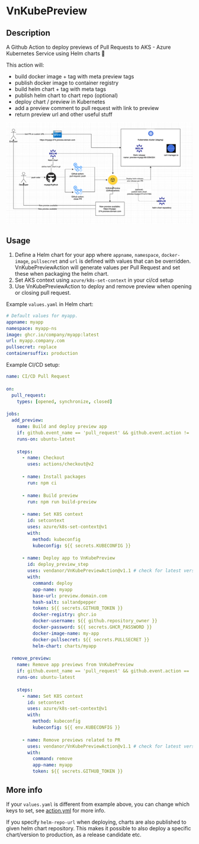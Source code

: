 # VnKubePreview

## Description
A Github Action to deploy previews of Pull Requests to AKS - Azure Kubernetes Service using Helm charts 🚀

This action will:
 - build docker image + tag with meta preview tags
 - publish docker image to container registry
 - build helm chart + tag with meta tags
 - publish helm chart to chart repo (optional)
 - deploy chart / preview in Kubernetes
 - add a preview comment to pull request with link to preview
 - return preview url and other useful stuff

![illustration](illustration.png)

## Usage
1. Define a Helm chart for your app where `appname`, `namespace`, `docker-image`, `pullsecret` and `url` is defined
with values that can be overridden. VnKubePreviewAction will generate values per Pull Request
and set these when packaging the helm chart.
2. Set AKS context using `azure/k8s-set-context` in your ci/cd setup
3. Use VnKubePreviewAction to deploy and remove preview when opening or closing pull request.

Example `values.yaml` in Helm chart:
```yaml
# Default values for myapp.
appname: myapp
namespace: myapp-ns
image: ghcr.io/company/myapp:latest
url: myapp.company.com
pullsecret: replace
containersuffix: production
```

Example CI/CD setup:
```yaml
name: CI/CD Pull Request

on:
  pull_request:
    types: [opened, synchronize, closed]

jobs:
  add_preview:
    name: Build and deploy preview app
    if: github.event_name == 'pull_request' && github.event.action != 'closed'
    runs-on: ubuntu-latest

    steps:
      - name: Checkout
        uses: actions/checkout@v2

      - name: Install packages
        run: npm ci

      - name: Build preview
        run: npm run build-preview

      - name: Set K8S context
        id: setcontext
        uses: azure/k8s-set-context@v1
        with:
          method: kubeconfig
          kubeconfig: ${{ secrets.KUBECONFIG }}

      - name: Deploy app to VnKubePreview
        id: deploy_preview_step
        uses: vendanor/VnKubePreviewAction@v1.1 # check for latest version
        with:
          command: deploy
          app-name: myapp
          base-url: preview.domain.com
          hash-salt: saltandpepper
          token: ${{ secrets.GITHUB_TOKEN }}
          docker-registry: ghcr.io
          docker-username: ${{ github.repository_owner }}
          docker-password: ${{ secrets.GHCR_PASSWORD }}
          docker-image-name: my-app
          docker-pullsecret: ${{ secrets.PULLSECRET }}
          helm-chart: charts/myapp

  remove_preview:
    name: Remove app previews from VnKubePreview
    if: github.event_name == 'pull_request' && github.event.action == 'closed'
    runs-on: ubuntu-latest

    steps:
      - name: Set K8S context
        id: setcontext
        uses: azure/k8s-set-context@v1
        with:
          method: kubeconfig
          kubeconfig: ${{ env.KUBECONFIG }}

      - name: Remove previews related to PR
        uses: vendanor/VnKubePreviewAction@v1.1 # check for latest version
        with:
          command: remove
          app-name: myapp
          token: ${{ secrets.GITHUB_TOKEN }}
```

## More info
If your `values.yaml` is different from example above, you can change which keys to set, see [action.yml](action.yml) for more info.

If you specify `helm-repo-url` when deploying, charts are also published to given helm chart repository.
This makes it possible to also deploy a specific chart/version to production, as a release candidate etc.
